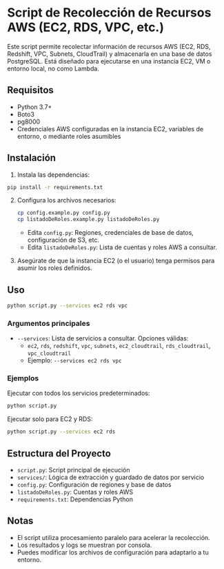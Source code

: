 # Script de Recolección de Recursos AWS (EC2, RDS, VPC, etc.)

Este script permite recolectar información de recursos AWS (EC2, RDS, Redshift, VPC, Subnets, CloudTrail) y almacenarla en una base de datos PostgreSQL. Está diseñado para ejecutarse en una instancia EC2, VM o entorno local, no como Lambda.

## Requisitos

- Python 3.7+
- Boto3
- pg8000
- Credenciales AWS configuradas en la instancia EC2, variables de entorno, o mediante roles asumibles

## Instalación

1. Instala las dependencias:

```bash
pip install -r requirements.txt
```

2. Configura los archivos necesarios:
   ```bash
   cp config.example.py config.py
   cp listadoDeRoles.example.py listadoDeRoles.py
   ```
   - Edita `config.py`: Regiones, credenciales de base de datos, configuración de S3, etc.
   - Edita `listadoDeRoles.py`: Lista de cuentas y roles AWS a consultar.

3. Asegúrate de que la instancia EC2 (o el usuario) tenga permisos para asumir los roles definidos.

## Uso

```bash
python script.py --services ec2 rds vpc
```

### Argumentos principales

- `--services`: Lista de servicios a consultar. Opciones válidas:
  - `ec2`, `rds`, `redshift`, `vpc`, `subnets`, `ec2_cloudtrail`, `rds_cloudtrail`, `vpc_cloudtrail`
  - Ejemplo: `--services ec2 rds vpc`

### Ejemplos

Ejecutar con todos los servicios predeterminados:
```bash
python script.py
```

Ejecutar solo para EC2 y RDS:
```bash
python script.py --services ec2 rds
```

## Estructura del Proyecto

- `script.py`: Script principal de ejecución
- `services/`: Lógica de extracción y guardado de datos por servicio
- `config.py`: Configuración de regiones y base de datos
- `listadoDeRoles.py`: Cuentas y roles AWS
- `requirements.txt`: Dependencias Python

## Notas
- El script utiliza procesamiento paralelo para acelerar la recolección.
- Los resultados y logs se muestran por consola.
- Puedes modificar los archivos de configuración para adaptarlo a tu entorno.

